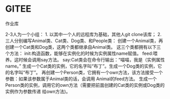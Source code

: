 # GITEE
作业库



2-3人为一个小组： 1. 以其中一个人的远程库为基础，其他人git clone该库； 2. 三人分别编写Animal类、Cat类、Dog类、和People类： 创建一个Animal类，再创建一个Cat类和Dog类，这两个类都继承自Animal类。 这三个类都拥有以下三个方法： init:构造函数，能够在实例化的时候为实例属性name赋值。 feed:喂养。这时候会调用say方法。 say:Cat类会在命令行输出：“喵喵，我是（实例属性name。” 生成一个Cat类的实例，它的名字叫“布丁”。生成一个Dog类的实例，它的名字叫“布丁”。 再创建一个Person类，它拥有一个own方法，该方法接受一个参数：如果该参数属于Animal类的话，会调用 Animal的feed方法。 生成一个Person类的实例，调用它的own方法（需要把前面创建的Cat类的实例或Dog类的实例作为参数传递 给own方法)。
